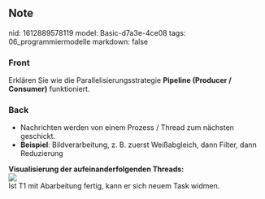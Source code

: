 ## Note
nid: 1612889578119
model: Basic-d7a3e-4ce08
tags: 06_programmiermodelle
markdown: false

### Front
Erklären Sie wie die Parallelisierungsstrategie <b>Pipeline
(Producer / Consumer)</b> funktioniert.

### Back
<ul>
  <li>
    <div>
      Nachrichten werden von einem Prozess / Thread zum nächsten
      geschickt.
    </div>
  <li>
    <div>
      <strong>Beispiel</strong>: Bildverarbeitung, z. B. zuerst
      Weißabgleich, dann Filter, dann Reduzierung
    </div>
</ul>
<div>
  <b>Visualisierung der aufeinanderfolgenden Threads:</b>
</div><img src="28334820.png">
<div>
  Ist T1 mit Abarbeitung fertig, kann er sich neuem Task widmen.
</div>
